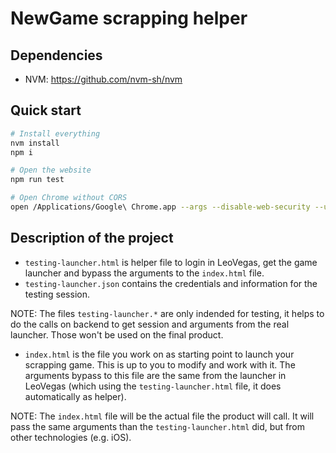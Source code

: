 # NewGame scrapping helper

## Dependencies

- NVM: <https://github.com/nvm-sh/nvm>

## Quick start

```sh
# Install everything
nvm install
npm i

# Open the website
npm run test

# Open Chrome without CORS
open /Applications/Google\ Chrome.app --args --disable-web-security --user-data-dir="$TMPDIR/testing-launcher" 'http://localhost:8080/testing-launcher.html'
```

## Description of the project

- `testing-launcher.html` is helper file to login in LeoVegas, get the game launcher and bypass the arguments to the `index.html` file.
- `testing-launcher.json` contains the credentials and information for the testing session.

NOTE: The files `testing-launcher.*` are only indended for testing, it helps to do the calls on backend to get session and arguments from the real launcher. Those won't be used on the final product.

- `index.html` is the file you work on as starting point to launch your scrapping game. This is up to you to modify and work with it. The arguments bypass to this file are the same from the launcher in LeoVegas (which using the `testing-launcher.html` file, it does automatically as helper).

NOTE: The `index.html` file will be the actual file the product will call. It will pass the same arguments than the `testing-launcher.html` did, but from other technologies (e.g. iOS).
